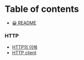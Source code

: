 # Table of contents

* [😀 README](README.md)
### HTTP
* [HTTP의 이해](<HTTP의 이해.md>)
* [HTTP client](<HTTP client.md>)
